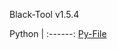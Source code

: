 Black-Tool v1.5.4

Python | 
:------:
[Py-File](https://github.com/mrprogrammer2938/Black-Tool/Core/Py-File)
